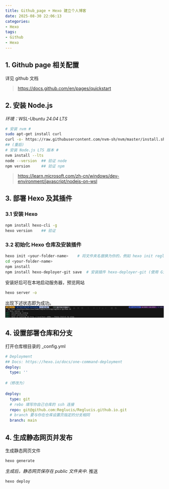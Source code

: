 ```yaml
---
title: Github_page + Hexo 建立个人博客
date: 2025-08-30 22:06:13
categories: 
- Hexo
tags: 
- Github
- Hexo
---
```


## 1. Github page 相关配置
详见 github 文档
> https://docs.github.com/en/pages/quickstart

## 2. 安装 Node.js

*环境：WSL-Ubuntu 24.04 LTS*
``` bash
# 安装 nvm #
sudo apt-get install curl
curl -o- https://raw.githubusercontent.com/nvm-sh/nvm/master/install.sh | bash
## (重启)
# 安装 Node.js LTS 版本 #
nvm install --lts
node --version	## 验证 node 
npm version		## 验证 npm 
```
> https://learn.microsoft.com/zh-cn/windows/dev-environment/javascript/nodejs-on-wsl

## 3. 部署 Hexo 及其插件
### 3.1 安装 Hexo
``` bash 
npm install hexo-cli -g
hexo version	## 验证
```

### 3.2 初始化 Hexo 仓库及安装插件
``` bash
hexo init <your-folder-name>	# 将文件夹名替换为你的，例如 hexo init reglucis.github.io
cd <your-folder-name>
npm install	
npm install hexo-deployer-git save	# 安装插件 hexo-deployer-git (使用 GitHub Pages 功能需要)
```

安装好后可在本地启动服务器，预览网站
``` bash
hexo server -o
```
出现下述状态即为成功。
![图片](pic/PixPin_2025-08-30_20-05-18.png)

## 4. 设置部署仓库和分支
打开仓库根目录的 _config.yml
``` yml
# Deployment
## Docs: https://hexo.io/docs/one-command-deployment
deploy:
  type: ''

#（修改为）	

deploy:
  type: git
  # rebo 填写你自己仓库的 ssh 连接
  repo: git@github.com:Reglucis/Reglucis.github.io.git
  # branch 要与你在仓库设置页指定的分支相同
  branch: main

```

## 4. 生成静态网页并发布
生成静态网页文件
``` bash
hexo generate
```
*生成后，静态网页保存在 public 文件夹中.*
推送

``` bash
hexo deploy
```
